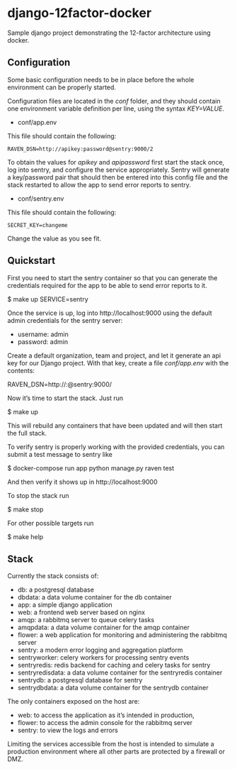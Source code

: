 django-12factor-docker
======================

Sample django project demonstrating the 12-factor architecture using docker.

Configuration
-------------

Some basic configuration needs to be in place before the whole environment can
be properly started.

Configuration files are located in the *conf* folder, and they should contain
one environment variable definition per line, using the syntax *KEY=VALUE*.

- conf/app.env

This file should contain the following:

    RAVEN_DSN=http://apikey:password@sentry:9000/2

To obtain the values for *apikey* and *apipassword* first start the stack once,
log into sentry, and configure the service appropriately. Sentry will generate
a key/password pair that should then be entered into this config file and the
stack restarted to allow the app to send error reports to sentry.

- conf/sentry.env

This file should contain the following:

    SECRET_KEY=changeme

Change the value as you see fit.


Quickstart
----------

First you need to start the sentry container so that you can
generate the credentials required for the app to be able to
send error reports to it.

$ make up SERVICE=sentry

Once the service is up, log into http://localhost:9000 using the default admin credentials
for the sentry server:

- username: admin
- password: admin

Create a default organization, team and project, and let it generate an api
key for our Django project. With that key, create a file *conf/app.env* with the contents:

RAVEN_DSN=http://<key>:<secret>@sentry:9000/<id>

Now it’s time to start the stack. Just run

$ make up

This will rebuild any containers that have been updated and will then
start the full stack.

To verify sentry is properly working with the provided credentials, you
can submit a test message to sentry like

$ docker-compose run app python manage.py raven test

And then verify it shows up in http://localhost:9000

To stop the stack run

$ make stop

For other possible targets run

$ make help

Stack
-----

Currently the stack consists of:

- db: a postgresql database
- dbdata: a data volume container for the db container
- app: a simple django application
- web: a frontend web server based on nginx
- amqp: a rabbitmq server to queue celery tasks
- amqpdata: a data volume container for the amqp container
- flower: a web application for monitoring and administering the rabbitmq server
- sentry: a modern error logging and aggregation platform
- sentryworker: celery workers for processing sentry events
- sentryredis: redis backend for caching and celery tasks for sentry
- sentryredisdata: a data volume container for the sentryredis container
- sentrydb: a postgresql database for sentry
- sentrydbdata: a data volume container for the sentrydb container

The only containers exposed on the host are:
- web: to access the application as it’s intended in production,
- flower: to access the admin console for the rabbitmq server
- sentry: to view the logs and errors

Limiting the services accessible from the host is intended to
simulate a production environment where all other parts are
protected by a firewall or DMZ.
